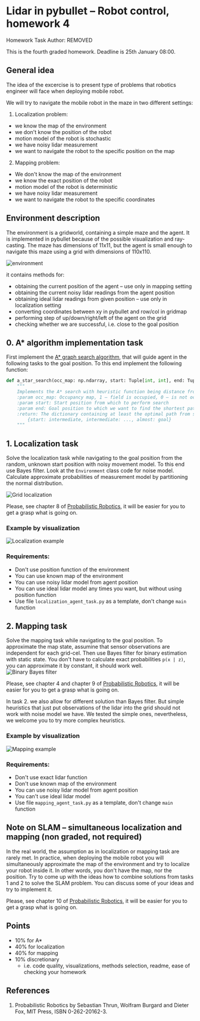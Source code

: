 # Lidar in pybullet – Robot control, homework 4
Homework Task Author: REMOVED 

This is the fourth graded homework. Deadline is 25th January 08:00.

## General idea
The idea of the excercise is to present type of problems that robotics engineer will face when deploying mobile robot.

We will try to navigate the mobile robot in the maze in two different settings:
1. Localization problem:
* we know the map of the environment
* we don't know the position of the robot
* motion model of the robot is stochastic
* we have noisy lidar measurement
* we want to navigate the robot to the specific position on the map

2. Mapping problem:
* We don't know the map of the environment
* we know the exact position of the robot
* motion model of the robot is deterministic
* we have noisy lidar measurement
* we want to navigate the robot to the specific coordinates 

## Environment description
The environment is a gridworld, containing a simple maze and the agent. 
It is implemented in pybullet because of the possible visualization and ray-casting.
The maze has dimensions of 11x11, but the agent is small enough to navigate this maze using a grid with dimensions of 110x110.

![environment](img/environment.png)

it contains methods for:
* obtaining the current position of the agent – use only in mapping setting
* obtaining the current noisy lidar readings from the agent position
* obtaining ideal lidar readings from given position – use only in localization setting
* converting coordinates between xy in pybullet and row/col in gridmap
* performing step of up/down/right/left of the agent on the grid
* checking whether we are successful, i.e. close to the goal position

## 0. A* algorithm implementation task
First implement the [A* graph search algorithm](https://en.wikipedia.org/wiki/A*_search_algorithm), that will guide agent in the following tasks to the goal position.
To this end implement the following function:
```python
def a_star_search(occ_map: np.ndarray, start: Tuple[int, int], end: Tuple[int, int]) -> Dict[Tuple[int, int], Tuple[int, int]]:
    """
    Implements the A* search with heuristic function being distance from the goal position.
    :param occ_map: Occupancy map, 1 – field is occupied, 0 – is not occupied.
    :param start: Start position from which to perform search
    :param end: Goal position to which we want to find the shortest path
    :return: The dictionary containing at least the optimal path from start to end in the form:
        {start: intermediate, intermediate: ..., almost: goal} 
    """
```

## 1. Localization task
Solve the localization task while navigating to the goal position from the random, unknown start position with noisy movement model.
To this end use Bayes filter. Look at the ```Environment``` class code for noise model. Calculate approximate probabilities of measurement model by partitioning the normal distribution.

![Grid localization](img/grid_localization.png)

Please, see chapter 8 of [Probabilistic Robotics](https://docs.ufpr.br/~danielsantos/ProbabilisticRobotics.pdf), it will be easier for you to get a grasp what is going on.
### Example by visualization
![Localization example](img/localization_example.png)

### Requirements:
* Don't use position function of the environment
* You can use known map of the environment
* You can use noisy lidar model from agent position
* You can use ideal lidar model any times you want, but without using position function
* Use file ```localization_agent_task.py``` as a template, don't change ```main``` function

## 2. Mapping task
Solve the mapping task while navigating to the goal position.
To approximate the map state, assumine that sensor observations are independent for each grid-cel.
Then use Bayes filter for binary estimation with static state.
You don't have to calculate exact probabilities ```p(x | z)```, you can approximate it by constant, it should work well.
![Binary Bayes filter](img/binary_bayes_filter.png)

Please, see chapter 4 and chapter 9 of [Probabilistic Robotics](https://docs.ufpr.br/~danielsantos/ProbabilisticRobotics.pdf), it will be easier for you to get a grasp what is going on.

In task 2. we also allow for different solution than Bayes filter. 
But simple heuristics that just put observations of the lidar into the grid should not work with noise model we have.
We tested the simple ones, nevertheless, we welcome you to try more complex heuristics.

### Example by visualization
![Mapping example](img/mapping_example.png)

### Requirements:
* Don't use exact lidar function
* Don't use known map of the environment
* You can use noisy lidar model from agent position
* You can't use ideal lidar model
* Use file ```mapping_agent_task.py``` as a template, don't change ```main``` function

## Note on SLAM – simultaneous localization and mapping (non graded, not required)
In the real world, the assumption as in localization or mapping task are rarely met.
In practice, when deploying the mobile robot you will simultaneously approximate the map of the environment and try to localize your robot inside it.
In other words, you don't have the map, nor the position. Try to come up with the ideas how to combine solutions from tasks 1 and 2 to solve the SLAM problem.
You can discuss some of your ideas and try to implement it. 

Please, see chapter 10 of [Probabilistic Robotics](https://docs.ufpr.br/~danielsantos/ProbabilisticRobotics.pdf), it will be easier for you to get a grasp what is going on.

## Points
* 10% for A*
* 40% for localization
* 40% for mapping
* 10% discretionary
  * i.e. code quality, visualizations, methods selection, readme, ease of checking your homework

## References
1. Probabilistic Robotics by Sebastian Thrun, Wolfram Burgard and Dieter Fox, MIT Press, ISBN 0-262-20162-3.

